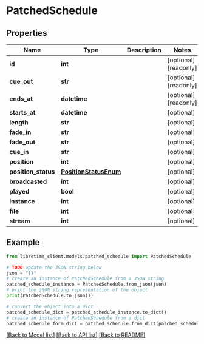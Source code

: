 # PatchedSchedule


## Properties

Name | Type | Description | Notes
------------ | ------------- | ------------- | -------------
**id** | **int** |  | [optional] [readonly] 
**cue_out** | **str** |  | [optional] [readonly] 
**ends_at** | **datetime** |  | [optional] [readonly] 
**starts_at** | **datetime** |  | [optional] 
**length** | **str** |  | [optional] 
**fade_in** | **str** |  | [optional] 
**fade_out** | **str** |  | [optional] 
**cue_in** | **str** |  | [optional] 
**position** | **int** |  | [optional] 
**position_status** | [**PositionStatusEnum**](PositionStatusEnum.md) |  | [optional] 
**broadcasted** | **int** |  | [optional] 
**played** | **bool** |  | [optional] 
**instance** | **int** |  | [optional] 
**file** | **int** |  | [optional] 
**stream** | **int** |  | [optional] 

## Example

```python
from libretime_client.models.patched_schedule import PatchedSchedule

# TODO update the JSON string below
json = "{}"
# create an instance of PatchedSchedule from a JSON string
patched_schedule_instance = PatchedSchedule.from_json(json)
# print the JSON string representation of the object
print(PatchedSchedule.to_json())

# convert the object into a dict
patched_schedule_dict = patched_schedule_instance.to_dict()
# create an instance of PatchedSchedule from a dict
patched_schedule_form_dict = patched_schedule.from_dict(patched_schedule_dict)
```
[[Back to Model list]](../README.md#documentation-for-models) [[Back to API list]](../README.md#documentation-for-api-endpoints) [[Back to README]](../README.md)


